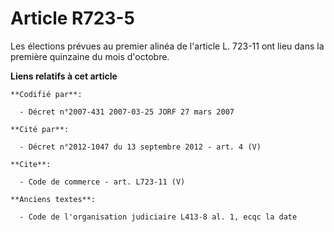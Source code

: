 # Article R723-5

Les élections prévues au premier alinéa de l'article L. 723-11 ont lieu dans la première quinzaine du mois d'octobre.

**Liens relatifs à cet article**

	**Codifié par**:

	  - Décret n°2007-431 2007-03-25 JORF 27 mars 2007

	**Cité par**:

	  - Décret n°2012-1047 du 13 septembre 2012 - art. 4 (V)

	**Cite**:

	  - Code de commerce - art. L723-11 (V)

	**Anciens textes**:

	  - Code de l'organisation judiciaire L413-8 al. 1, ecqc la date
